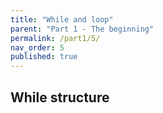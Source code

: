```yaml
---
title: "While and loop"
parent: "Part 1 - The beginning"
permalink: /part1/5/
nav_order: 5
published: true
---
```


## While structure